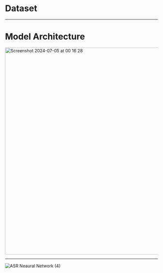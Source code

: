 # Dataset 

---

# Model Architecture

<img width="683" alt="Screenshot 2024-07-05 at 00 16 28" src="https://github.com/orbant12/Clippify/assets/124793231/86fd4e1d-a500-4b58-8df3-965ab2bc9b92">

---

![ASR Neaural Network (4)](https://github.com/orbant12/Automatic_Speech_Recognition-CNN/assets/124793231/21e48621-5b8c-4319-a3b2-e1ade8dc4817)
